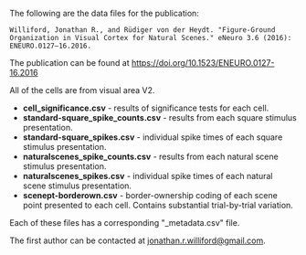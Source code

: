 The following are the data files for the publication:

    Williford, Jonathan R., and Rüdiger von der Heydt. "Figure-Ground
    Organization in Visual Cortex for Natural Scenes." eNeuro 3.6 (2016):
    ENEURO.0127–16.2016.

The publication can be found at https://doi.org/10.1523/ENEURO.0127-16.2016

All of the cells are from visual area V2.

* **cell_significance.csv** - results of significance tests for each cell.
* **standard-square_spike_counts.csv** - results from each square stimulus presentation.
* **standard-square_spikes.csv** - individual spike times of each square stimulus presentation.
* **naturalscenes_spike_counts.csv** - results from each natural scene stimulus presentation.
* **naturalscenes_spikes.csv** - individual spike times of each natural scene stimulus presentation.
* **scenept-borderown.csv** - border-ownership coding of each scene point presented to each cell. Contains substantial trial-by-trial variation.

Each of these files has a corresponding "_metadata.csv" file.

The first author can be contacted at jonathan.r.williford@gmail.com.
